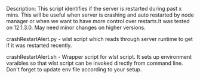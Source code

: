 Description: This script identifies if the server is restarted during past x mins. This will be useful when server is crashing and auto restarted by node manager or when we want to have more control over restarts.It was tested on 12.1.3.0. May need minor changes on higher versions.

crashRestartAlert.py - wlst script which reads through server runtime to get if it was restarted recently.

crashRestartAlert.sh - Wrapper script for wlst script. It sets up environment varaibles so that wlst script can be invoked directly from command line. Don't forget to update env file according to your setup.